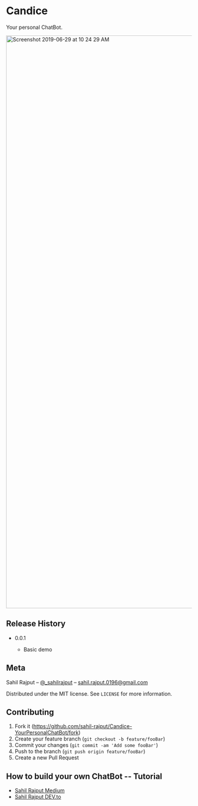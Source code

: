 # Candice
Your personal ChatBot.

<img width="1552" alt="Screenshot 2019-06-29 at 10 24 29 AM" src="https://user-images.githubusercontent.com/20112458/60379848-292b1680-9a58-11e9-90a9-e4eceb549477.png">

## Release History

   - 0.0.1
     
        - Basic demo

## Meta

Sahil Rajput – [@\_sahilrajput](https://twitter.com/_sahilrajput) – sahil.rajput.0196@gmail.com

Distributed under the MIT license. See `LICENSE` for more information.

## Contributing

1. Fork it (<https://github.com/sahil-rajput/Candice-YourPersonalChatBot/fork>)
2. Create your feature branch (`git checkout -b feature/fooBar`)
3. Commit your changes (`git commit -am 'Add some fooBar'`)
4. Push to the branch (`git push origin feature/fooBar`)
5. Create a new Pull Request

## How to build your own ChatBot -- Tutorial

   - [Sahil Rajput Medium](https://medium.com/@sahil.rajput/build-your-personal-chatbot-with-flask-6080d1cf1223)
   - [Sahil Rajput DEV.to](https://dev.to/sahilrajput/build-a-chatbot-using-flask-in-5-minutes-574i)
